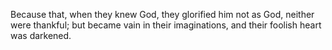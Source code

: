 Because that, when they knew God, they glorified him not as God, neither were thankful; but became vain in their imaginations, and their foolish heart was darkened.
